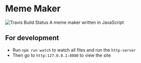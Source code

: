 # Meme Maker
![Travis Build Status](https://travis-ci.org/jsstrn/ga-wdi-meme-maker.svg?branch=master)
A meme maker written in JavaScript

## For development
- Run `npm run watch` to watch all files and run the `http-server`
- Then go to `http:127.0.0.1:8080` to view the site
